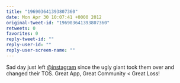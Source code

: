 ```yaml
---
title: "196903641393807360"
date: Mon Apr 30 10:07:41 +0000 2012
original-tweet-id: "196903641393807360"
retweets: 0
favorites: 0
reply-tweet-id: ""
reply-user-id: ""
reply-user-screen-name: ""
---
```

Sad day just left <a href="https://twitter.com/instagram">@instagram</a> since the ugly giant took them over and changed their TOS. Great App, Great Community &lt; Great Loss!
